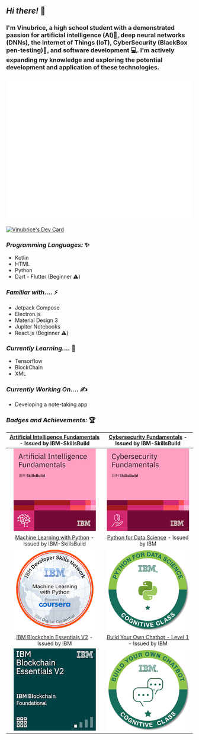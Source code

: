 ## *Hi there!* 👋

### I'm Vinubrice, a high school student with a demonstrated passion for artificial intelligence (AI)🧠, deep neural networks (DNNs), the Internet of Things (IoT), CyberSecurity (BlackBox pen-testing)🔐, and software development 💻. I'm actively expanding my knowledge and exploring the potential development and application of these technologies.

![Metrics](/github-metrics.svg)

<a href="https://app.daily.dev/vinubrice"><img src="https://api.daily.dev/devcards/v2/47CngLsyUjpJwqEaUhPhQ.png?type=default&r=p8n" width="356" alt="Vinubrice's Dev Card"/></a>

### *Programming Languages:* ✨
- Kotlin
- HTML
- Python
- Dart - Flutter (Beginner ⚠️)

### *Familiar with....* ⚡
- Jetpack Compose
- Electron.js
- Material Design 3
- Jupiter Notebooks
- React.js (Beginner ⚠️)

### *Currently Learning....* 🌲
- Tensorflow
- BlockChain
- XML

### *Currently Working On....* ✍️
- Developing a note-taking app

### *Badges and Achievements:* 🏆
| [Artificial Intelligence Fundamentals](https://www.credly.com/badges/e988e650-0178-4bb8-ab2a-0df018294f5c/public_url) - Issued by IBM-SkillsBuild | [Cybersecurity Fundamentals](https://www.credly.com/badges/628fe873-2d94-4088-8244-57bb08141ec4/public_url) - Issued by IBM-SkillsBuild |
| :-----------------------------------------------------------------------------------------------------------------------------------------------: | :-------------------------------------------------------------------------------------------------------------------------------------: |
| ![Artificial Intelligence](/assets/credly/artificial-intelligence-fundamentals.png)                                                               | ![CyberSecurity](/assets/credly/cybersecurity-fundamentals.png)                                                                         |
| [Machine Learning with Python](https://www.credly.com/badges/c92d6a45-0855-4044-add2-d1af476c6eed/public_url) - Issued by IBM-SkillsBuild         | [Python for Data Science](https://www.credly.com/badges/744c089b-2293-4dee-b03b-e92268630394/public_url) - Issued by IBM                |
| ![Machine Learning with Python](/assets/credly/machine-learning-with-python.png)                                                                  | ![Python for Data Science](/assets/credly/python-for-data-science.png)                                                                  |
| [IBM Blockchain Essentials V2](https://www.credly.com/badges/e48aa940-107a-4ff2-bb28-dc7226ded047/public_url) - Issued by IBM                     | [Build Your Own Chatbot - Level 1](https://www.credly.com/badges/fc6d06af-2da1-47e3-b5fa-9569da4435ea/public_url) - Issued by IBM       |
| ![IBM Blockchain Essentials V2](/assets/credly/ibm-blockchain-essentials-v2.png)                                                                  | ![Build Your Own Chatbot - Level 1](/assets/credly/build-your-own-chatbot-level-1.png)                                                  |

<!--
**Vinubrice/Vinubrice** is a ✨ _special_ ✨ repository because its `README.md` (this file) appears on your GitHub profile.

Here are some ideas to get you started:

- 🔭 I’m currently working on ...
- 🌱 I’m currently learning ...
- 👯 I’m looking to collaborate on ...
- 🤔 I’m looking for help with ...
- 💬 Ask me about ...
- 📫 How to reach me: ...
- 😄 Pronouns: ...
- ⚡ Fun fact: ...
-->
